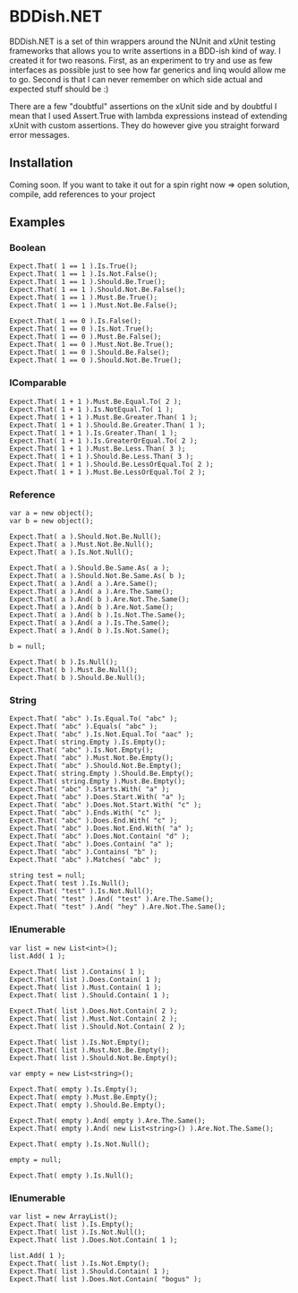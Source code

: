 BDDish.NET
==========

BDDish.NET is a set of thin wrappers around the NUnit and xUnit testing frameworks that allows you
to write assertions in a BDD-ish kind of way. I created it for two reasons. First, as an experiment
to try and use as few interfaces as possible just to see how far generics and linq would allow me to go.
Second is that I can never remember on which side actual and expected stuff should be :)

There are a few "doubtful" assertions on the xUnit side and by doubtful I mean that I used Assert.True
with lambda expressions instead of extending xUnit with custom assertions. They do however give you
straight forward error messages.

Installation
------------

Coming soon. If you want to take it out for a spin right now => open solution, compile, add references to your project

Examples
--------

### Boolean

    Expect.That( 1 == 1 ).Is.True();
    Expect.That( 1 == 1 ).Is.Not.False();
    Expect.That( 1 == 1 ).Should.Be.True();
    Expect.That( 1 == 1 ).Should.Not.Be.False();
    Expect.That( 1 == 1 ).Must.Be.True();
    Expect.That( 1 == 1 ).Must.Not.Be.False();

    Expect.That( 1 == 0 ).Is.False();
    Expect.That( 1 == 0 ).Is.Not.True();
    Expect.That( 1 == 0 ).Must.Be.False();
    Expect.That( 1 == 0 ).Must.Not.Be.True();
    Expect.That( 1 == 0 ).Should.Be.False();
    Expect.That( 1 == 0 ).Should.Not.Be.True();

### IComparable

    Expect.That( 1 + 1 ).Must.Be.Equal.To( 2 );
    Expect.That( 1 + 1 ).Is.NotEqual.To( 1 );
    Expect.That( 1 + 1 ).Must.Be.Greater.Than( 1 );
    Expect.That( 1 + 1 ).Should.Be.Greater.Than( 1 );
    Expect.That( 1 + 1 ).Is.Greater.Than( 1 );
    Expect.That( 1 + 1 ).Is.GreaterOrEqual.To( 2 );
    Expect.That( 1 + 1 ).Must.Be.Less.Than( 3 );
    Expect.That( 1 + 1 ).Should.Be.Less.Than( 3 );
    Expect.That( 1 + 1 ).Should.Be.LessOrEqual.To( 2 );
    Expect.That( 1 + 1 ).Must.Be.LessOrEqual.To( 2 );

### Reference

    var a = new object();
    var b = new object();

    Expect.That( a ).Should.Not.Be.Null();
    Expect.That( a ).Must.Not.Be.Null();
    Expect.That( a ).Is.Not.Null();

    Expect.That( a ).Should.Be.Same.As( a );
    Expect.That( a ).Should.Not.Be.Same.As( b );
    Expect.That( a ).And( a ).Are.Same();
    Expect.That( a ).And( a ).Are.The.Same();
    Expect.That( a ).And( b ).Are.Not.The.Same();
    Expect.That( a ).And( b ).Are.Not.Same();
    Expect.That( a ).And( b ).Is.Not.The.Same();
    Expect.That( a ).And( a ).Is.The.Same();
    Expect.That( a ).And( b ).Is.Not.Same();

    b = null;

    Expect.That( b ).Is.Null();
    Expect.That( b ).Must.Be.Null();
    Expect.That( b ).Should.Be.Null();

### String

    Expect.That( "abc" ).Is.Equal.To( "abc" );
    Expect.That( "abc" ).Equals( "abc" );
    Expect.That( "abc" ).Is.Not.Equal.To( "aac" );
    Expect.That( string.Empty ).Is.Empty();
    Expect.That( "abc" ).Is.Not.Empty();
    Expect.That( "abc" ).Must.Not.Be.Empty();
    Expect.That( "abc" ).Should.Not.Be.Empty();
    Expect.That( string.Empty ).Should.Be.Empty();
    Expect.That( string.Empty ).Must.Be.Empty();
    Expect.That( "abc" ).Starts.With( "a" );
    Expect.That( "abc" ).Does.Start.With( "a" );
    Expect.That( "abc" ).Does.Not.Start.With( "c" );
    Expect.That( "abc" ).Ends.With( "c" );
    Expect.That( "abc" ).Does.End.With( "c" );
    Expect.That( "abc" ).Does.Not.End.With( "a" );
    Expect.That( "abc" ).Does.Not.Contain( "d" );
    Expect.That( "abc" ).Does.Contain( "a" );
    Expect.That( "abc" ).Contains( "b" );
    Expect.That( "abc" ).Matches( "abc" );

    string test = null;
    Expect.That( test ).Is.Null();
    Expect.That( "test" ).Is.Not.Null();
    Expect.That( "test" ).And( "test" ).Are.The.Same();
    Expect.That( "test" ).And( "hey" ).Are.Not.The.Same();

### IEnumerable<T>

    var list = new List<int>();
    list.Add( 1 );

    Expect.That( list ).Contains( 1 );
    Expect.That( list ).Does.Contain( 1 );
    Expect.That( list ).Must.Contain( 1 );
    Expect.That( list ).Should.Contain( 1 );

    Expect.That( list ).Does.Not.Contain( 2 );
    Expect.That( list ).Must.Not.Contain( 2 );
    Expect.That( list ).Should.Not.Contain( 2 );

    Expect.That( list ).Is.Not.Empty();
    Expect.That( list ).Must.Not.Be.Empty();
    Expect.That( list ).Should.Not.Be.Empty();

    var empty = new List<string>();

    Expect.That( empty ).Is.Empty();
    Expect.That( empty ).Must.Be.Empty();
    Expect.That( empty ).Should.Be.Empty();

    Expect.That( empty ).And( empty ).Are.The.Same();
    Expect.That( empty ).And( new List<string>() ).Are.Not.The.Same();

    Expect.That( empty ).Is.Not.Null();

    empty = null;

    Expect.That( empty ).Is.Null();

### IEnumerable

    var list = new ArrayList();
    Expect.That( list ).Is.Empty();
    Expect.That( list ).Is.Not.Null();
    Expect.That( list ).Does.Not.Contain( 1 );

    list.Add( 1 );
    Expect.That( list ).Is.Not.Empty();
    Expect.That( list ).Should.Contain( 1 );
    Expect.That( list ).Does.Not.Contain( "bogus" );

